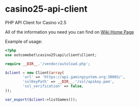 # casino25-api-client
PHP API Client for Casino v2.5

All of the information you need you can find on [Wiki Home Page](https://github.com/OutcomeBet/casino25-api-client/wiki)


Example of usage:
```php
<?php
use outcomebet\casino25\api\client\Client;

require __DIR__.'/vendor/autoload.php';

$client = new Client(array(
        'url' => 'https://api.gamingsystem.org:30003/',
        'sslKeyPath' => __DIR__.'/ssl/apikey.pem',
        'ssl_verification' => false,
));

var_export($client->listGames());
```
